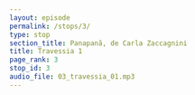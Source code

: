 ```yaml
---
layout: episode
permalink: /stops/3/
type: stop
section_title: Panapanã, de Carla Zaccagnini
title: Travessia 1
page_rank: 3
stop_id: 3
audio_file: 03_travessia_01.mp3
---
```


